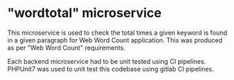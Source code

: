# "wordtotal" microservice
This microservice is used to check the total times a given keyword is found in a given paragraph for Web Word Count application.
This was produced as per "Web Word Count" requirements.

Each backend microservice had to be unit tested using CI pipelines.
PHPUnit7 was used to unit test this codebase using gitlab CI pipelines.
